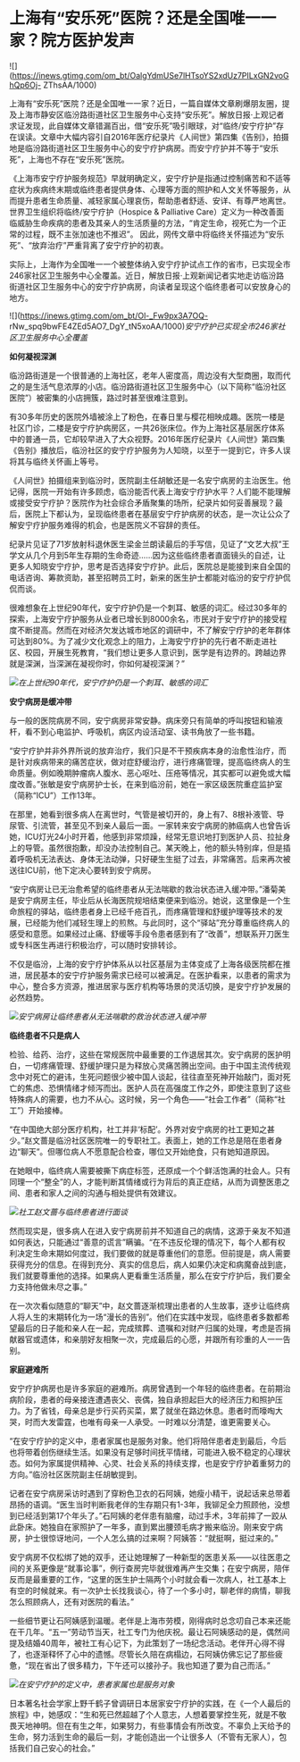 # 上海有“安乐死”医院？还是全国唯一一家？院方医护发声

![](https://inews.gtimg.com/om_bt/OalgYdmUSe7lHTsoYS2xdUz7PILxGN2voGhQp6Oj-
ZThsAA/1000)

上海有“安乐死”医院？还是全国唯一一家？近日，一篇自媒体文章刷爆朋友圈，提及上海市静安区临汾路街道社区卫生服务中心支持“安乐死”。解放日报·上观记者求证发现，此自媒体文章错漏百出，借“安乐死”吸引眼球，对“临终/安宁疗护”存在误读。文章中大幅内容引自2016年医疗纪录片《人间世》第四集《告别》，拍摄地是临汾路街道社区卫生服务中心的安宁疗护病房。而安宁疗护并不等于“安乐死”，上海也不存在“安乐死”医院。

《上海市安宁疗护服务规范》早就明确定义，安宁疗护是指通过控制痛苦和不适等症状为疾病终末期或临终患者提供身体、心理等方面的照护和人文关怀等服务，从而提升患者生命质量、减轻家属心理哀伤，帮助患者舒适、安详、有尊严地离世。世界卫生组织将临终/安宁疗护（Hospice
& Palliative
Care）定义为一种改善面临威胁生命疾病的患者及其亲人的生活质量的方法，“肯定生命，视死亡为一个正常的过程，既不主张加速也不推迟”。
因此，网传文章中将临终关怀描述为“安乐死”、“放弃治疗”严重背离了安宁疗护的初衷。

实际上，上海作为全国唯一一个被整体纳入安宁疗护试点工作的省市，已实现全市246家社区卫生服务中心全覆盖。近日，解放日报·上观新闻记者实地走访临汾路街道社区卫生服务中心的安宁疗护病房，向读者呈现这个临终患者可以安放身心的地方。

![](https://inews.gtimg.com/om_bt/Ol-_Fw9px3A7OQ-
rNw_spq9bwFE4ZEd5AO7_DgY_tN5xoAA/1000)_安宁疗护已实现全市246家社区卫生服务中心全覆盖_

**如何凝视深渊**

临汾路街道是一个很普通的上海社区，老年人密度高，周边没有大型商圈，取而代之的是生活气息浓厚的小店。临汾路街道社区卫生服务中心（以下简称“临汾社区医院”）被密集的小店拥簇，路过时甚至很难注意到。

有30多年历史的医院外墙被涂上了粉色，在春日里与樱花相映成趣。医院一楼是社区门诊，二楼是安宁疗护病房区，一共26张床位。作为上海社区基层医疗体系中的普通一员，它却较早进入了大众视野。2016年医疗纪录片《人间世》第四集《告别》播放后，临汾社区的安宁疗护服务为人知晓，以至于一提到它，许多人误将其与临终关怀画上等号。

《人间世》拍摄组来到临汾时，医院副主任胡敏还是一名安宁病房的主治医生。他记得，医院一开始有许多顾虑，临汾能否代表上海安宁疗护水平？人们能不能理解或接受安宁疗护？医院作为社会综合矛盾聚集的场所，纪录片如何妥善展现？最后，医院上下都认为，呈现临终患者在基层安宁疗护病房的状态，是一次让公众了解安宁疗护服务难得的机会，也是医院义不容辞的责任。

纪录片见证了71岁放射科退休医生梁金兰朗读最后的手写信，见证了“文艺大叔”王学文从几个月到5年生存期的生命奇迹……因为这些临终患者直面镜头的自述，让更多人知晓安宁疗护，思考是否选择安宁疗护。此后，医院总是能接到来自全国的电话咨询、筹款资助，甚至招聘员工时，新来的医生护士都能对临汾的安宁疗护侃侃而谈。

很难想象在上世纪90年代，安宁疗护仍是一个刺耳、敏感的词汇。经过30多年的探索，上海安宁疗护服务从业者已增长到8000余名，市民对于安宁疗护的接受程度不断提高。然而在对经济欠发达城市地区的调研中，不了解安宁疗护的老年群体可达到80%。为了减少文化观念上的阻力，上海安宁疗护的先行者不断走进社区、校园，开展生死教育，“我们想让更多人意识到，医学是有边界的。跨越边界就是深渊，当深渊在凝视你时，你如何凝视深渊？”

![](https://inews.gtimg.com/om_bt/OVBWZoZDKzMWcaKUxV2OQSwCrOUYnIsFwLMg7tIr4-9Y8AA/1000)_在上世纪90年代，安宁疗护仍是一个刺耳、敏感的词汇_

**安宁病房是缓冲带**

与一般的医院病房不同，安宁病房非常安静。病床旁只有简单的呼叫按钮和输液杆，看不到心电监护、呼吸机，病区内设活动室、读书角放了一些书籍。

“安宁疗护并非外界所说的放弃治疗，我们只是不干预疾病本身的治愈性治疗，而是针对疾病带来的痛苦症状，做对症舒缓治疗，进行疼痛管理，提高临终病人的生命质量。例如晚期肿瘤病人腹水、恶心呕吐、压疮等情况，其实都可以避免或大幅度改善。”张敏是安宁病房护士长，在来到临汾前，她在一家区级医院重症监护室（简称“ICU”）工作13年。

在那里，她看到很多病人在离世时，气管是被切开的，身上有7、8根补液管、导尿管、引流管，甚至见不到亲人最后一面。一家转来安宁病房的肺癌病人也曾告诉她，ICU灯光24小时开着，他感到非常烦躁，经常无意识地打到医护人员、拉扯身上的导管。虽然很抱歉，却没办法控制自己。某天晚上，他的额头特别痒，但是插着呼吸机无法表达、身体无法动弹，只好硬生生挺了过去，非常痛苦。后来再次被送往ICU前，他下定决心要转到安宁病房。

“安宁病房让已无治愈希望的临终患者从无法喘歇的救治状态进入缓冲带。”潘菊美是安宁病房主任，毕业后从长海医院规培结束便来到临汾。她说，这里像是一个生命旅程的驿站，临终患者身上已经千疮百孔，而疼痛管理和舒缓护理等技术的发展，已经能为他们减轻生理上的煎熬。与此同时，这个“驿站”充分尊重临终病人的感受和意愿。如果经过止痛、舒缓等手段令患者感到有了“改善”，想联系开刀医生或专科医生再进行积极治疗，可以随时安排转诊。

不仅是临汾，上海的安宁疗护体系从以社区基层为主体变成了上海各级医院都在推进，居民基本的安宁疗护服务需求已经可以被满足。在医护看来，以患者的需求为中心，整合多方资源，推进居家与医疗机构等场景的灵活切换，是安宁疗护发展的必然趋势。

![](https://inews.gtimg.com/om_bt/OYQUW4xfD6SpzZZ8a0-U8KafXrGHqOcgTNiWwh2_gaeVMAA/1000)_安宁病房让临终患者从无法喘歇的救治状态进入缓冲带_

**临终患者不只是病人**

检验、给药、治疗，这些在常规医院中最重要的工作退居其次。安宁病房的医护明白，一切疼痛管理、舒缓护理只是为释放心灵痛苦腾出空间。由于中国主流传统观念中对死亡的避讳，生死问题很少被中国人谈起，往往直至死神开始敲门，面对死亡的焦虑、恐惧情绪才倾泻而出。医护人员在高强度工作之外，即使注意到了这些特殊病人的需要，也力不从心。这时候，另一个角色——“社会工作者”（简称“社工”）开始接棒。

“在中国绝大部分医疗机构，社工并非‘标配’。外界对安宁病房的社工更知之甚少。”赵文蔷是临汾社区医院唯一的专职社工。表面上，她的工作总是陪在患者身边“聊天”。但哪位病人不愿意配合检查，哪位又开始绝食，只有她知道原因。

在她眼中，临终病人需要被撕下病症标签，还原成一个个鲜活饱满的社会人。只有同理一个“整全”的人，才能判断其情绪或行为背后的真正症结，从而为调整医患之间、患者和家人之间的沟通与相处提供有效建议。

![](https://inews.gtimg.com/om_bt/OZZy5QDCIBxkMmPpRzxlWTjTfeKP1DzyNR36CaqM2jMwgAA/1000)_社工赵文蔷与临终患者进行面谈_

然而现实是，很多病人在进入安宁病房前并不知道自己的病情，这源于亲友不知道如何表达，只能通过“善意的谎言”瞒骗。“在不违反伦理的情况下，每个人都有权利决定生命末期如何度过，我们要做的就是尊重他们的意愿。但前提是，病人需要获得充分的信息。在得到充分、真实的信息后，病人如果仍决定和病魔奋战到底，我们就要尊重他的选择。如果病人更看重生活质量，那么在安宁疗护后，我们要全力支持他做未尽之事。”

在一次次看似随意的“聊天”中，赵文蔷逐渐梳理出患者的人生故事，逐步让临终病人将人生的末期转化为一场“漫长的告别”。他们在实践中发现，临终患者多数都希望最后的日子能和亲人在一起，完成殡葬、遗嘱和对财产归属的处理，考虑是否捐献器官或遗体，和亲朋好友相聚一次，完成最后的心愿，并跟所有珍重的人一一告别。

**家庭避难所**

安宁疗护病房也是许多家庭的避难所。病房曾遇到一个年轻的临终患者。在前期治病阶段，患者的母亲接连遭遇丧父、丧偶，独自承担起巨大的经济压力和照护压力。为了省钱，母亲总是步行买药买菜，累了就坐在路边休息。患者时而嚎啕大哭，时而大发雷霆，也唯有母亲一人承受。一时难以分清楚，谁更需要关心。

“在安宁疗护的定义中，患者家属也是服务对象。他们将陪伴患者走到最后，今后也将带着创伤继续生活。如果没有足够时间抚平情绪，可能进入极不稳定的心理状态。如何为家属提供精神、心灵、社会关系的持续支撑，也是安宁疗护着重努力的方向。”临汾社区医院副主任胡敏提到。

记者在安宁病房采访时遇到了穿粉色卫衣的石阿姨，她瘦小精干，说起话来总带着昂扬的语调。“医生当时判断我老伴的生存期只有1-3年，我铆足全力照顾他，没想到已经活到第17个年头了。”石阿姨的老伴患有脑瘤，动过手术，3年前摔了一跤从此卧床。她独自在家照护了一年多，直到累出腰颈毛病才搬来临汾。刚来安宁病房，护士很惊讶地问，一个人怎么搞的过来啊？阿姨答：“就挺啊，挺过来的。”

安宁病房不仅松绑了她的双手，还让她理解了一种新型的医患关系——以往医患之间的关系更像是“就事论事”，例行查房完毕就很难再产生交集；在安宁病房，陪伴反而是最重要的工作，“这里的医生护士隔两个小时就会看一次病人，社工基本上有空的时候就来。有一次护士长找我谈心，待了一个多小时，聊老伴的病情，聊我怎么照顾病人，还有对医院的看法。”

一些细节更让石阿姨感到温暖。老伴是上海市劳模，刚得病时总念叨自己本来还能在干几年。“五一”劳动节当天，社工专门为他庆祝。最让石阿姨感动的是，偶然间提及结婚40周年，被社工有心记下，为此策划了一场纪念活动。老伴开心得不得了，也逐渐释怀了心中的遗憾。尽管长久陪在病榻边，石阿姨仿佛忘记了那些疲惫，“现在省出了很多精力，下午还可以接孙子。我也知道了要为自己而活。”

![](https://inews.gtimg.com/om_bt/OLqlTPYxe-1qI7Vt6w_C5NCMF1C6tdn6D6Zeefm6nGalcAA/1000)_在安宁疗护的定义中，患者家属也是服务对象_

日本著名社会学家上野千鹤子曾调研日本居家安宁疗护的实践，在《一个人最后的旅程》中，她感叹：“生和死已然超越了个人意志，人想着要掌控生死，就是不敬畏天地神明。但在有生之年，如果努力，有些事情会有所改变。不辜负上天给予的生命，努力活到生命的最后一刻，才能创造出一个让很多人（不管有无家人），包括我们自己安心的社会。”

